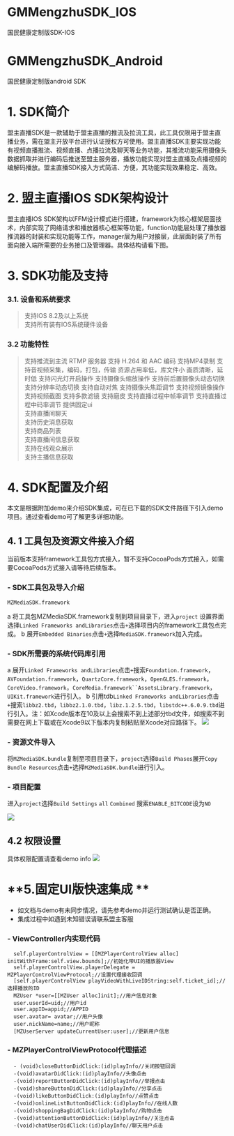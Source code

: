 # GMMengzhuSDK_IOS
国民健康定制版SDK-IOS
# GMMengzhuSDK_Android
国民健康定制版android SDK
# 1. SDK简介
盟主直播SDK是一款辅助于盟主直播的推流及拉流工具，此工具仅限用于盟主直播业务，需在盟主开放平台进行认证授权方可使用。盟主直播SDK主要实现功能有视频直播推流、视频直播、点播拉流及聊天等业务功能，其推流功能采用摄像头数据抓取并进行编码后推送至盟主服务器，播放功能实现对盟主直播及点播视频的编解码播放。盟主直播SDK接入方式简洁、方便，其功能实现效果稳定、高效。
# 2. 盟主直播IOS SDK架构设计
盟主直播IOS SDK架构以FFM设计模式进行搭建，framework为核心框架层面技术，内部实现了网络请求和播放器核心框架等功能，function功能层处理了播放器推流器的封装和实现功能等工作，manager层为用户对接层，此层面封装了所有面向接入端所需要的业务接口及管理器。具体结构请看下图。
# 3. SDK功能及支持
###  3.1.  设备和系统要求
> 支持IOS 8.2及以上系统  
支持所有装有IOS系统硬件设备  
###  3.2 功能特性
> 支持推流到主流 RTMP 服务器
支持 H.264 和 AAC 编码
支持MP4录制
支持音视频采集，编码，打包，传输
资源占用率低，库文件小
画质清晰，延时低
支持闪光灯开启操作
支持摄像头缩放操作
支持前后置摄像头动态切换
支持分辨率动态切换
支持自动对焦
支持摄像头焦距调节
支持视频镜像操作
支持视频截图
支持多款滤镜
支持磨皮
支持直播过程中帧率调节
支持直播过程中码率调节
提供固定ui  
支持直播间聊天  
支持历史消息获取  
支持商品列表  
支持直播间信息获取  
支持在线观众展示  
支持主播信息获取  

# **4. SDK配置及介绍**
本文是根据附加demo来介绍SDK集成，可在已下载的SDK文件路径下引入demo项目。通过查看demo可了解更多详细功能。
## **4. 1 工具包及资源文件接入介绍**
当前版本支持framework工具包方式接入，暂不支持CocoaPods方式接入，如需要CocoaPods方式接入请等待后续版本。
### **- SDK工具包及导入介绍**
    MZMediaSDK.framework
a 将工具包MZMediaSDK.framework复制到项目目录下，进入`project` 设置界面选择`Linked Frameworks andLibraries`点击`+`选择项目内的framework工具包点完成。
b 展开`Embedded Binaries`点击`+`选择`MediaSDK.framework`加入完成。
### **- SDK所需要的系统代码库引用**
a 展开`Linked Frameworks andLibraries`点击`+`搜索`Foundation.framework`，`AVFoundation.framework`，`QuartzCore.framework`，`OpenGLES.framework`，`CoreVideo.framework`，`CoreMedia.framework``AssetsLibrary.framework`，`UIKit.framework`进行引入。
b 引用tdb`Linked Frameworks andLibraries`点击`+`搜索`libbz2.tbd`，`libbz2.1.0.tbd`，`libz.1.2.5.tbd`，`libstdc++.6.0.9.tbd`进行引入。注：如Xcode版本在10及以上会搜索不到上述部分tbd文件，如搜索不到需要在网上下载或在Xcode9以下版本内复制粘贴至Xcode对应路径下。
![](https://wmz.zmengzhu.com/uploads/201811/5bdd1d9d6bce7_5bdd1d9d.png)
### **- 资源文件导入**
将`MZMediaSDK.bundle`复制至项目目录下，`project`选择`Build Phases`展开`Copy Bundle Resources`点击`+`选择`MZMediaSDK.bundle`进行引入。
### - 项目配置
进入`project`选择`Build Settings` `all` `Combined` 搜索`ENABLE_BITCODE`设为`NO`

![](https://wmz.zmengzhu.com/uploads/201811/5bdd1d33a59a9_5bdd1d33.png)
## **4.2 权限设置**
具体权限配置请查看demo info
![](https://wmz.zmengzhu.com/uploads/201811/5bdd3e32a1c7b_5bdd3e32.png)

# **5.固定UI版快速集成 **
- 如文档与demo有未同步情况，请先参考demo并运行测试确认是否正确。
- 集成过程中如遇到未知错误请联系盟主客服
### **- ViewController内实现代码**
      self.playerControlView = [[MZPlayerControlView alloc] initWithFrame:self.view.bounds];//初始化带UI的播放器View
      self.playerControlView.playerDelegate = MZPlayerControlViewProtocol;//设置代理接收回调
      [self.playerControlView playVideoWithLiveIDString:self.ticket_id];//选择播放的ID
      MZUser *user=[[MZUser alloc]init];//用户信息对象
      user.userId=uid;//用户id
      user.appID=appid;//APPID
      user.avatar= avatar;//用户头像
      user.nickName=name;//用户昵称
      [MZUserServer updateCurrentUser:user];//更新用户信息
  ### **- MZPlayerControlViewProtocol代理描述**
      - (void)closeButtonDidClick:(id)playInfo//关闭按钮回调
      -(void)avatarDidClick:(id)playInfo//头像点击
      -(void)reportButtonDidClick:(id)playInfo//举报点击
      -(void)shareButtonDidClick:(id)playInfo//分享点击
      -(void)likeButtonDidClick:(id)playInfo//点赞点击
      -(void)onlineListButtonDidClick:(id)playInfo//在线人数
      -(void)shoppingBagDidClick:(id)playInfo//购物点击
      -(void)attentionButtonDidClick:(id)playInfo//关注点击
      -(void)chatUserDidClick:(id)playInfo//聊天用户点击
